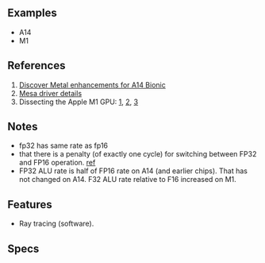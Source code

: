 
## Examples

* A14
* M1


## References

1. [Discover Metal enhancements for A14 Bionic](https://developer.apple.com/videos/play/tech-talks/10858/)
2. [Mesa driver details](https://docs.mesa3d.org/drivers/asahi.html)
3. Dissecting the Apple M1 GPU: [1](https://rosenzweig.io/blog/asahi-gpu-part-1.html), [2](https://rosenzweig.io/blog/asahi-gpu-part-2.html), [3](https://rosenzweig.io/blog/asahi-gpu-part-3.html)

## Notes

* fp32 has same rate as fp16
* that there is a penalty (of exactly one cycle) for switching between FP32 and FP16 operation. [ref](https://www.realworldtech.com/forum/?threadid=197759&curpostid=197855)
* FP32 ALU rate is half of FP16 rate on A14 (and earlier chips). That has not changed on A14. F32 ALU rate relative to F16 increased on M1.


## Features

* Ray tracing (software).

## Specs

